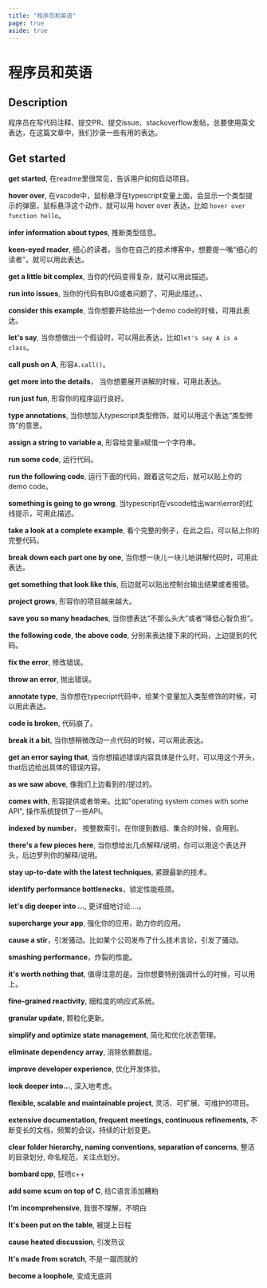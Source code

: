 ```yaml
---
title: "程序员和英语"
page: true
aside: true
---
```


# 程序员和英语
## Description
程序员在写代码注释、提交PR、提交issue、stackoverflow发帖，总要使用英文表达，在这篇文章中，我们抄录一些有用的表达。

## Get started
**get started**, 在readme里很常见，告诉用户如何启动项目。

**hover over**, 在vscode中，鼠标悬浮在typescript变量上面，会显示一个类型提示的弹窗，鼠标悬浮这个动作，就可以用 hover over 表达，比如 `hover over function hello`。

**infer information about types**, 推断类型信息。

**keen-eyed reader**, 细心的读者。当你在自己的技术博客中，想要提一嘴“细心的读者”，就可以用此表达。

**get a little bit complex**, 当你的代码变得复杂，就可以用此描述。

**run into issues**, 当你的代码有BUG或者问题了，可用此描述。、

**consider this example**, 当你想要开始给出一个demo code的时候，可用此表达。

**let's say**, 当你想做出一个假设时，可以用此表达，比如`let's say A is a class`。

**call push on A**, 形容`A.call()`。

**get more into the details**， 当你想要展开讲解的时候，可用此表达。

**run just fun**, 形容你的程序运行良好。

**type annotations**, 当你想加入typescript类型修饰，就可以用这个表达“类型修饰”的意思。

**assign a string to variable a**, 形容给变量a赋值一个字符串。

**run some code**, 运行代码。

**run the following code**, 运行下面的代码，跟着这句之后，就可以贴上你的demo code。

**something is going to go wrong**, 当typescript在vscode给出warn\error的红线提示，可用此描述。

**take a look at a complete example**, 看个完整的例子，在此之后，可以贴上你的完整代码。

**break down each part one by one**, 当你想一块儿一块儿地讲解代码时，可用此表达。

**get something that look like this**, 后边就可以贴出控制台输出结果或者报错。

**project grows**, 形容你的项目越来越大。

**save you so many headaches**, 当你想表达“不那么头大”或者“降低心智负担”。

**the following code**, **the above code**, 分别来表达接下来的代码，上边提到的代码。

**fix the error**, 修改错误。

**throw an error**, 抛出错误。

**annotate type**, 当你想在typecript代码中，给某个变量加入类型修饰的时候，可以用此表达。

**code is broken**, 代码崩了。

**break it a bit**, 当你想稍微改动一点代码的时候，可以用此表达。

**get an error saying that**, 当你想描述错误内容具体是什么时，可以用这个开头，that后边给出具体的错误内容。

**as we saw above**, 像我们上边看到的/提过的。

**comes with**, 形容提供或者带来。比如"operating system comes with some API", 操作系统提供了一些API。

**indexed by number**， 按整数索引。在你提到数组、集合的时候，会用到。

**there's a few pieces here**, 当你想给出几点解释/说明，你可以用这个表达开头，后边罗列你的解释/说明。

**stay up-to-date with the latest techniques**, 紧跟最新的技术。

**identify performance bottlenecks**，锁定性能瓶颈。

**let's dig deeper into ...**, 更详细地讨论....。

**supercharge your app**, 强化你的应用，助力你的应用。

**cause a stir**，引发骚动。比如某个公司发布了什么技术言论，引发了骚动。

**smashing performance**，炸裂的性能。

**it's worth nothing that**, 值得注意的是。当你想要特别强调什么的时候，可以用上。

**fine-grained reactivity**, 细粒度的响应式系统。

**granular update**, 颗粒化更新。

**simplify and optimize state management**, 简化和优化状态管理。

**eliminate dependency array**, 消除依赖数组。

**improve developer experience**, 优化开发体验。

**look deeper into...**, 深入地考虑。

**flexible, scalable and maintainable project**, 灵活、可扩展、可维护的项目。

**extensive documentation, frequent meetings, continuous refinements**, 不断变长的文档，频繁的会议，持续的计划变更。

**clear folder hierarchy, naming conventions, separation of concerns**, 整洁的目录划分, 命名规范，关注点划分。

**bombard cpp**, 狂喷c++

**add some scum on top of C**, 给C语言添加糟粕

**I‘m incomprehensive**, 我很不理解，不明白

**It's been put on the table**, 被提上日程

**cause heated discussion**, 引发热议

**It's made from scratch**, 不是一蹴而就的

**become a loophole**, 变成无底洞